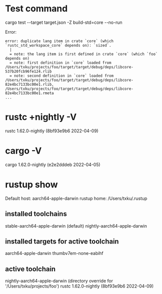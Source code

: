 # Test command
cargo test --target target.json -Z build-std=core --no-run

Error:
```
error: duplicate lang item in crate `core` (which `rustc_std_workspace_core` depends on): `sized`.
  |
  = note: the lang item is first defined in crate `core` (which `foo` depends on)
  = note: first definition in `core` loaded from /Users/txku/projects/foo/target/target/debug/deps/libcore-537b20fcb96fe124.rlib
  = note: second definition in `core` loaded from /Users/txku/projects/foo/target/target/debug/deps/libcore-82e4bc7133bc00e1.rlib, /Users/txku/projects/foo/target/target/debug/deps/libcore-82e4bc7133bc00e1.rmeta
...
```

# rustc +nightly -V
rustc 1.62.0-nightly (8bf93e9b6 2022-04-09)

# cargo -V
cargo 1.62.0-nightly (e2e2dddeb 2022-04-05)

# rustup show
Default host: aarch64-apple-darwin
rustup home:  /Users/txku/.rustup

installed toolchains
--------------------

stable-aarch64-apple-darwin (default)
nightly-aarch64-apple-darwin

installed targets for active toolchain
--------------------------------------

aarch64-apple-darwin
thumbv7em-none-eabihf

active toolchain
----------------

nightly-aarch64-apple-darwin (directory override for '/Users/txku/projects/foo')
rustc 1.62.0-nightly (8bf93e9b6 2022-04-09)